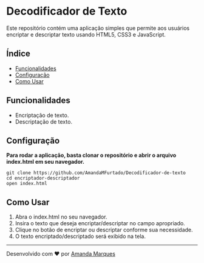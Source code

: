# Decodificador de Texto

Este repositório contém uma aplicação simples que permite aos usuários encriptar e descriptar texto usando HTML5, CSS3 e JavaScript.

## Índice

- [Funcionalidades](#funcionalidades)
- [Configuração](#configuração)
- [Como Usar](#comoUsar)

## Funcionalidades

- Encriptação de texto.
- Descriptação de texto.

## Configuração

**Para rodar a aplicação, basta clonar o repositório e abrir o arquivo index.html em seu navegador.**
   
    git clone https://github.com/AmandaMFurtado/Decodificador-de-texto
    cd encriptador-descriptador
    open index.html
    
## Como Usar 

1. Abra o index.html no seu navegador.
2. Insira o texto que deseja encriptar/descriptar no campo apropriado.
3. Clique no botão de encriptar ou descriptar conforme sua necessidade.
4. O texto encriptado/descriptado será exibido na tela.

---

Desenvolvido com ♥ por [Amanda Marques](https://github.com/AmandaMFurtado)
